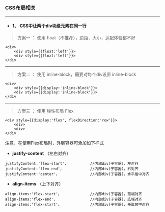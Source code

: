 ### CSS布局相关

---

* #### 1、 CSS中让两个div块级元素在同一行

> 方案一 ： 使用 float（不推荐），边距，大小，适配体验都不好

```
<div>
	<div style={{float:'left'}}>
	<div style={{float:'left'}}>
</div
```

---

> 方案二 ： 使用 inline-block，需要对每个div设置 inline-block

```
<div>
	<div style={{display:'inline-block'}}>
	<div style={{display:'inline-block'}}>
</div
```

---

> 方案三 ： 使用 弹性布局 Flex

```
<div style={{display:'flex', flexDirection:'row'}}>
	<div>
	<div>
</div
```

注意，在使用Flex布局时，外层容器可添加如下样式

* **justify-content** （左右对齐）

```
justifyContent:'flex-start'，          //内部div(子容器)，左对齐
justifyContent:'flex-end'，            //内部div(子容器)，右对齐
justifyContent:'center'，              //内部div(子容器)，水平居中对齐
```

* **align-items** （上下对齐）

```
align-items:'flex-start'，             //内部div(子容器)，顶端对齐
align-items:'flex-end'，               //内部div(子容器)，底端对齐
align-items:'flex-start'，             //内部div(子容器)，垂直居中对齐
```

